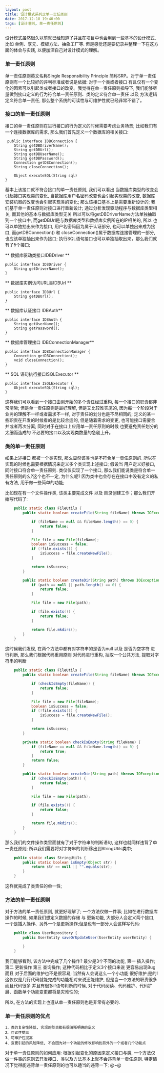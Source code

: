 ```yaml
---
layout: post
title: 设计模式系列之单一责任原则
date: 2017-12-18 19:40:00
tags: [设计准则, 单一责任原则]
---
```


设计模式虽然很久以前就已经知道了并且在项目中也会用到一些基本的设计模式, 比如 单例、享元、模板方法、抽象工厂等. 但是感觉还是要记录并整理一下在这方面的体会与实践, 以便加深自己对设计模式的理解。

###  单一责任原则

单一责任原则英文名称Single Responsibility Principle 简称SRP。对于单一责任原则有一个比较好的评判标准或者说是依据: 对于一个类或者接口 有且仅有一个变化的因素可以引起类或者接口的改变。我觉得在单一责任原则指导下, 我们能够尽量做到接口定义的行为符合单一责任原则、类的定义符合单一责任 以及 方法逻辑定义符合单一责任, 那么整个系统的可读性与可维护性就已经非常不错了。

### 接口的单一责任原则

接口的单一责任原则在进行接口的行为定义的时候需要考虑业务场景; 比如我们有一个连接数据库的需求, 那么我们首先定义一个数据库的相关接口:

     public interface IDBConnection {
        String getDBDriverName();
        String getDBUrl();
        String getDBUserName();
        String getDBPassword();
        Connection getDBConnection();
        String closeConnection();

        Object executeSQL(String sql)
    }

基本上该接口就不符合接口的单一责任原则, 我们可以看出 当数据库类型的改变会引起接口实现类的变化, 当数据库用户名密码改变也会引起实现类的改变, 数据库安装机器的改变也会引起实现类的变化; 那么该接口基本上是需要重新设计的; 我们基于单一责任原则对接口进行重新设计; 通过分析发现驱动程序与数据库类型相关, 而其他的基本与数据库类型无关 所以可以将getDBDriverName方法单独抽取到一个接口中, 而getDBUrl是与数据库类型和数据库实例所在的IP相关的, 所以 也可以单独抽出来作为接口, 用户名密码因为属于认证部分, 也可以单独出来成为接口, 而getDBConnection() 和 closeConnection()属于数据库连接管理的一部分, 也应该单独抽出来作为接口;  执行SQL语句接口也可以单独抽取出来，那么我们就有了5个接口;

** 数据库驱动类接口IDBDriver **

    public interface IDBDriver {
        String getDriverName();
    }

** 数据库实例访问URL类IDBUrl **

    public interface IDBUrl {
        String getDBUrl();
    }

** 数据库认证接口 IDBAuth**

    public interface IDBAuth {
        String getUserName();
        String getPassword();
    }

** 数据库管理接口 IDBConnectionManager**

    public interface IDBConnectionManager {
        Connection getDBConnection();
        void closeConnection();
    }

** SQL 语句执行接口ISQLExecutor **

    public interface ISQLExecutor {
        Object executeSQL(String sql);
    }

这样我们可以看到一个接口由刚开始的多个责任经过重构, 每一个接口的职责都非常清晰; 但是单一责任原则是最好理解, 但是又比较难实施的, 因为每一个阶段对于业务的理解不一样或者需求不一样, 对于责任的划分也是不尽相同的; 定义的某一些职责在开发的时候看的是比较合适的, 但是随着需求的变更, 也可能接口需要合并或者再次分离; 同时对于在接口上应用单一责任原则的时候 也要避免责任划分的太细而造成的 不必要的接口以及实现类数量的急剧上升。

### 类的单一责任原则

如果上述接口 都被一个类实现, 那么显然该类也是不符合单一责任原则的. 所以在实现的时候也需要根据情况来定义多个类实现上述接口;
假设当 用户定义好接口, 同时接口符合单一责任原则. 类仅仅实现了一个接口, 那么我们能说类是符合单一责任原则的么?这个也不一定, 为什么呢? 因为类中也会存在在接口中没有定义的私有方法, 用于做一些简单的功能;

比如现在有一个文件操作类, 该类主要完成文件 以及 目录创建工作；那么我们开始写代码了:

```java
    public static class FileUtils {
        public static boolean createFile(String fileName) throws IOException {

            if (fileName == null && fileName.length() == 0) {
                return false;
            }

            File file = new File(fileName);
            boolean isSuccess = false;
            if (!file.exists()) {
                isSuccess = file.createNewFile();
            }

            return isSuccess;
        }

        public static boolean createDir(String path) throws IOException {
            if (path == null || path.length() == 0) {
                return false;
            }

            File file = new File(path);

            if (file.exists()) {
                return false;
            }

            return file.mkdirs();
        }
    }
```

这时候我们发现, 在两个方法中都有对字符串的是否为null 以及 是否为空字符 进行判断, 那么我们根据代码重用原则 对代码进行重构, 抽取一个公共方法, 提取对字符串的判断

```java
    public static class FileUtils {
        public static boolean createFile(String fileName) throws IOException {

            if (checkIsEmpty(fileName)) {
                return false;
            }

            File file = new File(fileName);
            boolean isSuccess = false;
            if (!file.exists()) {
                isSuccess = file.createNewFile();
            }

            return isSuccess;
        }

        private static boolean checkIsEmpty(String fileName) {
            if (fileName == null && fileName.length() == 0) {
                return true;
            }
            return false;
        }

        public static boolean createDir(String path) throws IOException {
            if (checkIsEmpty(path)) {
                return false;
            }

            File file = new File(path);

            if (file.exists()) {
                return false;
            }

            return file.mkdirs();
        }
    }
```

那么我们的文件操作类里面就有了对于字符串的判断语句, 这样也就同样违背了单一责任原则; 所以我们需要将对字符串的判断移出到StringUtils类中; 

```java
    public static class StringUtils {
        public static boolean isEmpty(Object str) {
            return str == null || "".equals(str);
        }
    }
```

这样就完成了类责任的单一性;

### 方法的单一责任原则

对于方法的单一责任原则, 就更好理解了; 一个方法仅做一件事; 比如在进行数据库操作的时候, 如果我们想定义数据的存储 与 更新功能, 大部分人会定义两个接口, 一个是插入操作、另外一个是更新操作;但是也有一部分人会这样写代码:

```java
    public class UserRepository {
        public UserEntity saveOrUpdateUser(UserEntity userEntity) {

        }
    }
```

我们能够看到, 该方法中完成了几个操作? 最少是3个不同的功能, 第一 插入操作; 第二 更新操作 第三 查询操作; 这种代码相比于定义3个接口来说 更容易出现Bug 而且 对于后面的维护也不是很容易; 当然有人会说这么一个小功能 很好维护;是的!这仅仅是几行代码就能完成的功能相对来说还能维护, 但是当一个方法的职责很多 而且代码很多 并且有很多if语句判断的时候, 对于代码阅读、代码维护、代码扩展、函数单个功能变更都将是灾难性的;

所以, 在方法的实现上也遵从单一责任原则也是非常有必要的.

### 单一责任原则的优点

    1、类的复杂性降低, 实现的职责都有很清晰明确的定义
    2、可读性提高
    3、可维护性提高
    4、变更引起的风险降低, 不会因为对一个功能的修改影响到另外的一个或者几个功能点

对于单一责任原则的如何应用: 根据引起变化的原因来定义接口与类, 一个方法仅做一件事的原则去开发接口、类以及方法基本上就不会违背单一责任原则. 特定情况下觉得能违背单一责任原则的也可以适当的违背一下; @~@
